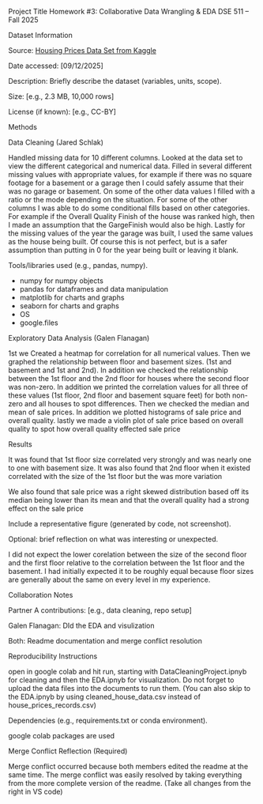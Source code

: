 
Project Title
Homework #3: Collaborative Data Wrangling & EDA
DSE 511 – Fall 2025

Dataset Information

Source: [Housing Prices Data Set from Kaggle](https://www.kaggle.com/datasets/codeinstitute/housing-prices-data)

Date accessed: [09/12/2025]

Description: Briefly describe the dataset (variables, units, scope).

Size: [e.g., 2.3 MB, 10,000 rows]

License (if known): [e.g., CC-BY]

Methods

Data Cleaning (Jared Schlak)

Handled missing data for 10 different columns.  Looked at the data set to view the different categorical and numerical data.  Filled in several different missing values with appropriate values, for example if there was no square footage for a basement or a garage then I could safely assume that their was no garage or basement.  On some of the other data values I filled with a ratio or the mode depending on the situation.  For some of the other columns I was able to do some conditional fills based on other categories.  For example if the Overall Quality Finish of the house was ranked high, then I made an assumption that the GargeFinish would also be high.  Lastly for the missing values of the year the garage was built, I used the same values as the house being built.  Of course this is not perfect, but is a safer assumption than putting in 0 for the year being built or leaving it blank. 

Tools/libraries used (e.g., pandas, numpy).
- numpy for numpy objects
- pandas for dataframes and data manipulation
- matplotlib for charts and graphs
- seaborn for charts and graphs
- OS
- google.files 

Exploratory Data Analysis (Galen Flanagan)

1st we Created a heatmap for correlation for all numerical values.
Then we graphed the relationship between floor and basement sizes. (1st and basement and 1st and 2nd). In addition we checked the relationship between the 1st floor and the 2nd floor for houses where the second floor was non-zero.
In addition we printed the correlation values for all three of these values (1st floor, 2nd floor and basement square feet) for both non-zero and all houses to spot differences. 
Then we checked the median and mean of sale prices. In addition we plotted histograms of sale price and overall quality. lastly we made a violin plot of sale price based on overall quality to spot how overall quality effected sale price

Results

 It was found that 1st floor size correlated very strongly and was nearly one to one with basement size. It was also found that 2nd floor when it existed correlated with the size of the 1st floor but the was more variation

 We also found that sale price was a right skewed distribution based off its median being lower than its mean and that the overall quality had a strong effect on the sale price

Include a representative figure (generated by code, not screenshot).

Optional: brief reflection on what was interesting or unexpected.

I did not expect the lower corelation between the size of the second floor and the first floor relative to the correlation between the 1st floor and the basement. I had initially expected it to be roughly equal because floor sizes are generally about the same on every level in my experience.

Collaboration Notes

Partner A contributions: [e.g., data cleaning, repo setup]

Galen Flanagan: DId the EDA and visulization

Both: Readme documentation and merge conflict resolution

Reproducibility Instructions

open in google colab and hit run, starting with DataCleaningProject.ipnyb for cleaning and then the EDA.ipnyb for visualization. Do not forget to upload the data files into the documents to run them. (You can also skip to the EDA.ipnyb by using cleaned_house_data.csv instead of house_prices_records.csv)

Dependencies (e.g., requirements.txt or conda environment).

google colab packages are used

Merge Conflict Reflection (Required)

Merge conflict occurred because both members edited the readme at the same time. The merge conflict was easily resolved by taking everything from the more complete version of the readme. (Take all changes from the right in VS code)




 

